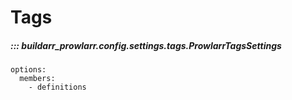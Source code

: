 # Tags

##### ::: buildarr_prowlarr.config.settings.tags.ProwlarrTagsSettings
    options:
      members:
        - definitions
